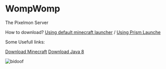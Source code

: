 # WompWomp
The Pixelmon Server

How to download? [Using default minecraft launcher]() / [Using Prism Launche]()

Some Usefull links:

[Download Minecraft]()
[Download Java 8](https://download.oracle.com/otn/java/jdk/8u202-b08/1961070e4c9b4e26a04e7f5a083f551e/jdk-8u202-windows-x64.exe)

![bidoof](https://github.com/Ranoreal/WompWomp/assets/95768645/b1ee4555-474b-4872-833c-4e8529389fab)
